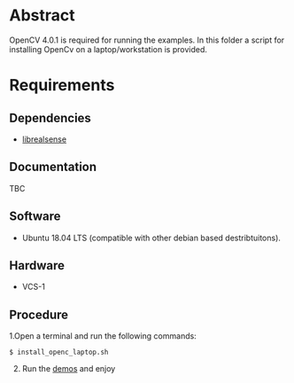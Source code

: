 # Abstract
OpenCV 4.0.1 is required for running the examples. In this folder a script for installing OpenCv on a laptop/workstation is provided.

# Requirements
## Dependencies
* [librealsense](https://github.com/IntelRealSense/librealsense)

## Documentation
TBC

## Software
* Ubuntu 18.04 LTS (compatible with other debian based destribtuitons).

## Hardware
* VCS-1

## Procedure
1.Open a terminal and run the following commands:
```
$ install_openc_laptop.sh
```
2. Run the [demos](https://github.com/SundanceMultiprocessorTechnology/VCS-1/tree/master/Software/Image_processing/demos) and enjoy
